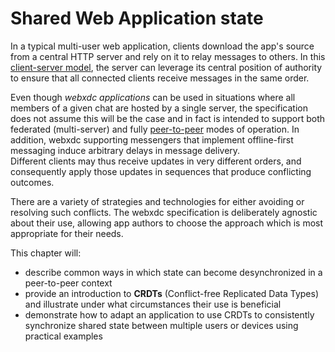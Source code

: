 # Shared Web Application state

In a typical multi-user web application, clients download the app's source from a central HTTP server and rely on it to relay messages to others.
In this [client-server model](https://en.wikipedia.org/wiki/Client%E2%80%93server_model), the server can leverage its central position of authority to ensure that all connected clients receive messages in the same order.

Even though _webxdc applications_ can be used in situations where all members of a given chat are hosted by a single server, the specification does not assume this will be the case and in fact is intended to support both federated (multi-server) and fully [peer-to-peer](https://en.wikipedia.org/wiki/Peer-to-peer) modes of operation. In addition, webxdc supporting messengers that implement offline-first messaging induce arbitrary delays in message delivery.  
Different clients may thus receive updates in very different orders, and consequently apply those updates in sequences that produce conflicting outcomes.

There are a variety of strategies and technologies for either avoiding or resolving such conflicts.
The webxdc specification is deliberately agnostic about their use, allowing app authors to choose the approach which is most appropriate for their needs.

This chapter will:

* describe common ways in which state can become desynchronized in a peer-to-peer context
* provide an introduction to **CRDTs** (Conflict-free Replicated Data Types) and illustrate under what circumstances their use is beneficial
* demonstrate how to adapt an application to use CRDTs to consistently synchronize shared state between multiple users or devices using practical examples

